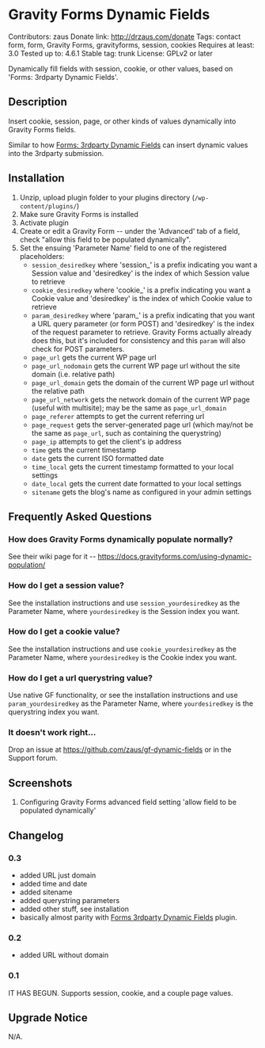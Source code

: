 # Gravity Forms Dynamic Fields #
Contributors: zaus
Donate link: http://drzaus.com/donate
Tags: contact form, form, Gravity Forms, gravityforms, session, cookies
Requires at least: 3.0
Tested up to: 4.6.1
Stable tag: trunk
License: GPLv2 or later

Dynamically fill fields with session, cookie, or other values, based on 'Forms: 3rdparty Dynamic Fields'.

## Description ##

Insert cookie, session, page, or other kinds of values dynamically into Gravity Forms fields.

Similar to how [Forms: 3rdparty Dynamic Fields](https://wordpress.org/plugins/forms-3rdparty-dynamic-fields/) can insert dynamic values into the 3rdparty submission.

## Installation ##

1. Unzip, upload plugin folder to your plugins directory (`/wp-content/plugins/`)
2. Make sure Gravity Forms is installed
3. Activate plugin
4. Create or edit a Gravity Form -- under the 'Advanced' tab of a field, check "allow this field to be populated dynamically".
5. Set the ensuing 'Parameter Name' field to one of the registered placeholders:
	* `session_desiredkey` where 'session_' is a prefix indicating you want a Session value and 'desiredkey' is the index of which Session value to retrieve
	* `cookie_desiredkey` where 'cookie_' is a prefix indicating you want a Cookie value and 'desiredkey' is the index of which Cookie value to retrieve
	* `param_desiredkey` where 'param_' is a prefix indicating that you want a URL query parameter (or form POST) and 'desiredkey' is the index of the request parameter to retrieve.  Gravity Forms actually already does this, but it's included for consistency and this `param` will also check for POST parameters.
	* `page_url` gets the current WP page url
	* `page_url_nodomain` gets the current WP page url without the site domain (i.e. relative path)
	* `page_url_domain` gets the domain of the current WP page url without the relative path
	* `page_url_network` gets the network domain of the current WP page (useful with multisite); may be the same as `page_url_domain`
	* `page_referer` attempts to get the current referring url
	* `page_request` gets the server-generated page url (which may/not be the same as `page_url`, such as containing the querystring)
	* `page_ip` attempts to get the client's ip address
	* `time` gets the current timestamp
	* `date` gets the current ISO formatted date
	* `time_local` gets the current timestamp formatted to your local settings
	* `date_local` gets the current date formatted to your local settings
	* `sitename` gets the blog's name as configured in your admin settings


## Frequently Asked Questions ##

### How does Gravity Forms dynamically populate normally? ###

See their wiki page for it -- https://docs.gravityforms.com/using-dynamic-population/

### How do I get a session value? ###

See the installation instructions and use `session_yourdesiredkey` as the Parameter Name, where `yourdesiredkey` is the Session index you want.

### How do I get a cookie value? ###

See the installation instructions and use `cookie_yourdesiredkey` as the Parameter Name, where `yourdesiredkey` is the Cookie index you want.

### How do I get a url querystring value? ###

Use native GF functionality, or see the installation instructions and use `param_yourdesiredkey` as the Parameter Name, where `yourdesiredkey` is the querystring index you want.

### It doesn't work right... ###

Drop an issue at https://github.com/zaus/gf-dynamic-fields or in the Support forum.

## Screenshots ##

1. Configuring Gravity Forms advanced field setting 'allow field to be populated dynamically'

## Changelog ##

### 0.3 ###

- added URL just domain
- added time and date
- added sitename
- added querystring parameters
- added other stuff, see installation
- basically almost parity with [Forms 3rdparty Dynamic Fields](https://wordpress.org/plugins/forms-3rdparty-dynamic-fields/) plugin.

### 0.2 ###

- added URL without domain

### 0.1 ###

IT HAS BEGUN.  Supports session, cookie, and a couple page values.

## Upgrade Notice ##

N/A.